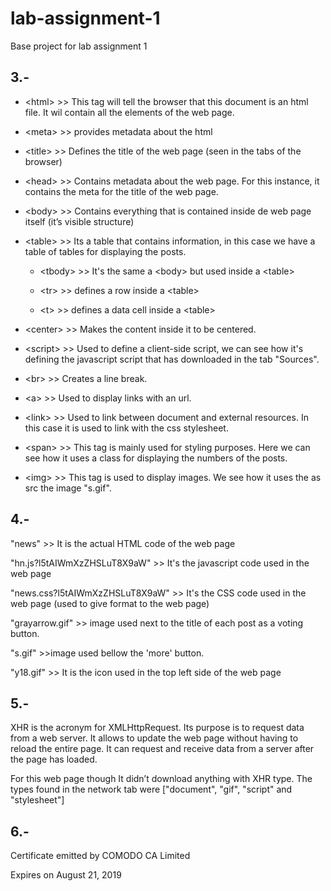 # lab-assignment-1
Base project for lab assignment 1

## 3.- 

- \<html> >> This tag will tell the browser that this document is an html file. It wil contain all the elements of the web page. 

  

- \<meta> >> provides metadata about the html 

- \<title> >> Defines the title of the web page (seen in the tabs of the browser) 

- \<head> >> Contains metadata about the web page. For this instance, it contains the meta for the title of the web page. 

- \<body> >> Contains everything that is contained inside de web page itself (it’s visible structure) 

- \<table> >> Its a table that contains information, in this case we have a table of tables for displaying the posts.   

	- \<tbody> >> It's the same a \<body> but used inside a \<table>     

	- \<tr> >> defines a row inside a \<table> 

	- \<t> >> defines a data cell inside a \<table> 

- \<center> >> Makes the content inside it to be centered. 

- \<script> >> Used to define a client-side script, we can see how it's defining the javascript script that has downloaded in the tab "Sources". 

- \<br> >> Creates a line break. 

- \<a> >> Used to display links with an url. 

- \<link> >> Used to link between document and external resources. In this case it is used to link with the css stylesheet. 

- \<span> >> This tag is mainly used for styling purposes. Here we can see how it uses a class for displaying the numbers of the posts. 

- \<img> >> This tag is used to display images. We see how it uses the as src the image "s.gif".   

 

## 4.- 

"news" >> It is the actual HTML code of the web page 

"hn.js?l5tAIWmXzZHSLuT8X9aW" >> It's the javascript code used in the web page 

"news.css?l5tAIWmXzZHSLuT8X9aW" >> It's the CSS code used in the web page (used to give format to the web page) 

"grayarrow.gif" >> image used next to the title of each post as a voting button.  

"s.gif" >>image used bellow the 'more' button.  

"y18.gif" >> It is the icon used in the top left side of the web page 



## 5.-

XHR is the acronym for XMLHttpRequest. Its purpose is to request data from a web server. It allows to update the web page without having to reload the entire page. It can request and receive data from a server after the page has loaded. 


For this web page though It didn’t download anything with XHR type. The types found in the network tab were ["document", "gif", "script" and "stylesheet"] 


## 6.-  

Certificate emitted by COMODO CA Limited 

Expires on August 21, 2019 

